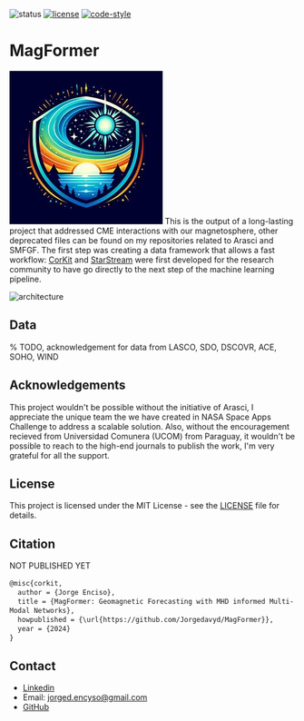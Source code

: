 ![status](https://img.shields.io/badge/status-beta-red.svg)
[![license](https://img.shields.io/badge/License-MIT-yellow.svg)](https://opensource.org/licenses/MIT)
[![code-style](https://img.shields.io/badge/code%20style-black-000000.svg)](https://github.com/psf/black)

# MagFormer
![image](https://github.com/Jorgedavyd/MagFormer/raw/main/docs/source/logo.png)
This is the output of a long-lasting project that addressed CME interactions with our magnetosphere, other deprecated files can be found on my repositories related to Arasci and SMFGF. The first step was creating a data framework that allows a fast workflow: [CorKit](https://github.com/Jorgedavyd/corkit) and [StarStream](https://github.com/Jorgedavyd/StarStream) were first developed for the research community to have go directly to the next step of the machine learning pipeline. 

![architecture]()

## Data

% TODO, acknowledgement for data from LASCO, SDO, DSCOVR, ACE, SOHO, WIND

## Acknowledgements

This project wouldn't be possible without the initiative of Arasci, I appreciate the unique team the we have created in NASA Space Apps Challenge to address a scalable solution. Also, without the encouragement recieved from Universidad Comunera (UCOM) from Paraguay, it wouldn't be possible to reach to the high-end journals to publish the work, I'm very grateful for all the support.


## License

This project is licensed under the MIT License - see the [LICENSE](https://raw.githubusercontent.com/Jorgedavyd/MagFormer/main/LICENSE) file for details.

## Citation

NOT PUBLISHED YET

```
@misc{corkit,
  author = {Jorge Enciso},
  title = {MagFormer: Geomagnetic Forecasting with MHD informed Multi-Modal Networks},
  howpublished = {\url{https://github.com/Jorgedavyd/MagFormer}},
  year = {2024}
}
```

## Contact  

- [Linkedin](https://www.linkedin.com/in/jorge-david-enciso-mart%C3%ADnez-149977265/)
- Email: jorged.encyso@gmail.com
- [GitHub](https://github.com/Jorgedavyd)
